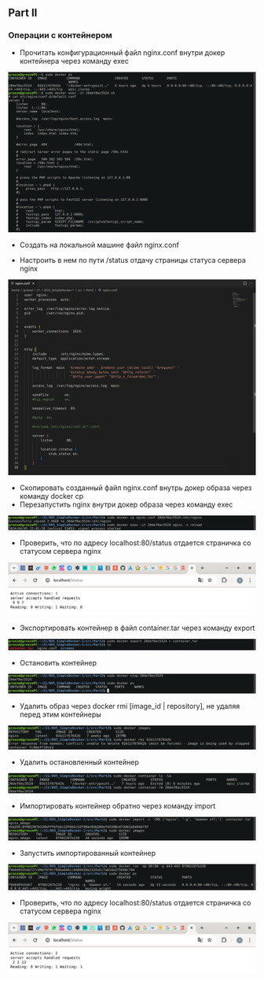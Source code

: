 ## Part II
### Операции с контейнером

- Прочитать конфигурационный файл nginx.conf внутри докер контейнера через команду exec

![01](screens/01.png)

- Создать на локальной машине файл nginx.conf

- Настроить в нем по пути /status отдачу страницы статуса сервера nginx

![02](screens/02.png)

- Скопировать созданный файл nginx.conf внутрь докер образа через команду docker cp
- Перезапустить nginx внутри докер образа через команду exec

![03](screens/04.png)

- Проверить, что по адресу localhost:80/status отдается страничка со статусом сервера nginx

![04](screens/03.png)

- Экспортировать контейнер в файл container.tar через команду export

![05](screens/05.png)

- Остановить контейнер

![06](screens/06.png)

- Удалить образ через docker rmi [image_id | repository], не удаляя перед этим контейнеры

![07](screens/07.png)

- Удалить остановленный контейнер

![08](screens/08.png)

- Импортировать контейнер обратно через команду import

![09](screens/09.png)

- Запустить импортированный контейнер

![10](screens/10.png)

- Проверить, что по адресу localhost:80/status отдается страничка со статусом сервера nginx

![11](screens/11.png)